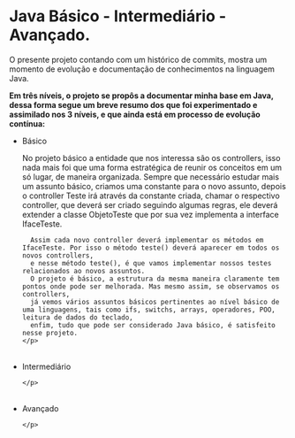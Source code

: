 # Java Básico - Intermediário - Avançado.

<p>O presente projeto contando com um histórico de commits, mostra um momento de evolução e documentação de conhecimentos na linguagem Java.</b>

<b>Em três níveis, o projeto se propôs a documentar minha base em Java, dessa forma segue um breve resumo dos que foi experimentado e assimilado nos 3 níveis, e que
  ainda está em processo de evolução contínua:</b>
  
<ul>
  <li>Básico <br>
    <p>
      No projeto básico a entidade que nos interessa são os controllers, isso nada mais foi que uma forma estratégica de 
      reunir os conceitos em um só lugar, de maneira organizada. Sempre que necessário estudar mais um assunto básico, criamos uma constante
      para o novo assunto, depois o controller Teste irá através da constante criada, chamar o respectivo controller,
      que deverá ser criado seguindo algumas regras, ele deverá extender a classe ObjetoTeste que por sua vez implementa a interface IfaceTeste.

      Assim cada novo controller deverá implementar os métodos em IfaceTeste. Por isso o método teste() deverá aparecer em todos os novos controllers,
      e nesse método teste(), é que vamos implementar nossos testes relacionados ao novos assuntos.
      O projeto é básico, a estrutura da mesma maneira claramente tem pontos onde pode ser melhorada. Mas mesmo assim, se observamos os controllers,
      já vemos vários assuntos básicos pertinentes ao nível básico de uma linguagens, tais como ifs, switchs, arrays, operadores, POO, leitura de dados do teclado,
      enfim, tudo que pode ser considerado Java básico, é satisfeito nesse projeto.
    </p>
  </li>
  <br>
  
  <li>Intermediário <br>
    <p>
      
    </p>
  </li>
  <br>
  
  <li>Avançado <br>
    <p>
      
    </p>
  </li>
  <br>
  
</ul>

